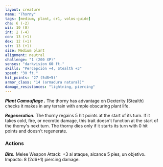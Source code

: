 ```yaml
---
layout: creature
name: "Thorny"
tags: [medium, plant, cr1, volos-guide]
cha: 6 (-2)
wis: 10 (0)
int: 2 (-4)
con: 13 (+1)
dex: 12 (+1)
str: 13 (+1)
size: Medium plant
alignment: neutral
challenge: "1 (200 XP)"
senses: "darkvision 60 ft."
skills: "Percepción +4, Stealth +3"
speed: "30 ft."
hit_points: "27 (5d8+5)"
armor_class: "14 (armadura natural)"
damage_resistances: "lightning, piercing"
---
```


***Plant Camouflage .*** The thorny has advantage on Dexterity (Stealth) checks it makes in any terrain with ample obscuring plant life.

***Regeneration.*** The thorny regains 5 hit points at the start of its turn. If it takes cold, fire, or necrotic damage, this trait doesn't function at the start of the thorny's next turn. The thorny dies only if it starts its turn with 0 hit points and doesn't regenerate.

### Actions

***Bite.*** Melee Weapon Attack: +3 al ataque, alcance 5 pies, un objetivo. Impacto: 8 (2d6+1) piercing damage.